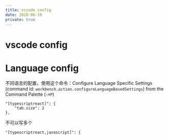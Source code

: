 ```yaml
---
title: vscode config
date: 2020-06-10
private: true
---
```

# vscode config
# Language config
不同语言的配置，使用这个命令：Configure Language Specific Settings (command id: `workbench.action.configureLanguageBasedSettings`) 
from the Command Palette (`⇧⌘P`) 

    "[typescriptreact]": {
        "tab.size": 2
    },

不可以写多个

    "[typescriptreact,javascript]": {